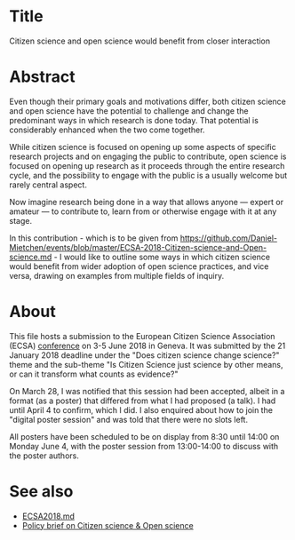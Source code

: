 
# Title

Citizen science and open science would benefit from closer interaction

# Abstract

Even though their primary goals and motivations differ, both citizen science and open science have the potential to challenge and change the predominant ways in which research is done today. That potential is considerably enhanced when the two come together.

While citizen science is focused on opening up some aspects of specific research projects and on engaging the public to contribute, open science is focused on opening up research as it proceeds through the entire research cycle, and the possibility to engage with the public is a usually welcome but rarely central aspect.

Now imagine research being done in a way that allows anyone &mdash; expert or amateur &mdash; to contribute to, learn from or otherwise engage with it at any stage. 

In this contribution - which is to be given from https://github.com/Daniel-Mietchen/events/blob/master/ECSA-2018-Citizen-science-and-Open-science.md - I would like to outline some ways in which citizen science would benefit from wider adoption of open science practices, and vice versa, drawing on examples from multiple fields of inquiry.

# About

This file hosts a submission to the European Citizen Science Association (ECSA) [conference](https://www.ecsa-conference.eu/) on 3-5 June 2018 in Geneva. It was submitted by the 21 January 2018 deadline under the "Does citizen science change science?" theme
and the sub-theme "Is Citizen Science just science by other means, or can it transform what counts as evidence?"

On March 28, I was notified that this session had been accepted, albeit in a format (as a poster) that differed from what I had proposed (a talk). I had until April 4 to confirm, which I did. I also enquired about how to join the "digital poster session" and was told that there were no slots left.

All posters have been scheduled to be on display from 8:30 until 14:00 on Monday June 4, with the poster session from 13:00-14:00 to discuss with the poster authors.

# See also

* [ECSA2018.md](ECSA2018.md)
* [Policy brief on Citizen science & Open science](https://ecsa.citizen-science.net/blog/citizen-science-open-science-policy-brief-out)
